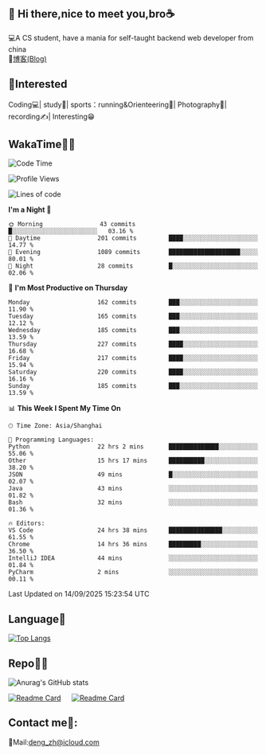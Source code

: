 👋 Hi there,nice to meet you,bro☕
---
💻A CS student, have a mania for self-taught backend web developer from china   
📌[博客(Blog)](https://github.com/HealUP/MyBlog)

 <!-- waka-box start -->
 <!-- waka-box end -->
 
🧲**Interested**
--
Coding💻| study📖| sports：running&Orienteering🏃‍| Photography📸| recording✍️| Interesting😁

WakaTime👨‍💻
---
<!--START_SECTION:waka-->
![Code Time](http://img.shields.io/badge/Code%20Time-3%2C581%20hrs%2039%20mins-blue)

![Profile Views](http://img.shields.io/badge/Profile%20Views-0-blue)

![Lines of code](https://img.shields.io/badge/From%20Hello%20World%20I%27ve%20Written-205.1%20thousand%20lines%20of%20code-blue)

**I'm a Night 🦉** 

```text
🌞 Morning                43 commits          █░░░░░░░░░░░░░░░░░░░░░░░░   03.16 % 
🌆 Daytime                201 commits         ████░░░░░░░░░░░░░░░░░░░░░   14.77 % 
🌃 Evening                1089 commits        ████████████████████░░░░░   80.01 % 
🌙 Night                  28 commits          █░░░░░░░░░░░░░░░░░░░░░░░░   02.06 % 
```
📅 **I'm Most Productive on Thursday** 

```text
Monday                   162 commits         ███░░░░░░░░░░░░░░░░░░░░░░   11.90 % 
Tuesday                  165 commits         ███░░░░░░░░░░░░░░░░░░░░░░   12.12 % 
Wednesday                185 commits         ███░░░░░░░░░░░░░░░░░░░░░░   13.59 % 
Thursday                 227 commits         ████░░░░░░░░░░░░░░░░░░░░░   16.68 % 
Friday                   217 commits         ████░░░░░░░░░░░░░░░░░░░░░   15.94 % 
Saturday                 220 commits         ████░░░░░░░░░░░░░░░░░░░░░   16.16 % 
Sunday                   185 commits         ███░░░░░░░░░░░░░░░░░░░░░░   13.59 % 
```


📊 **This Week I Spent My Time On** 

```text
🕑︎ Time Zone: Asia/Shanghai

💬 Programming Languages: 
Python                   22 hrs 2 mins       ██████████████░░░░░░░░░░░   55.06 % 
Other                    15 hrs 17 mins      ██████████░░░░░░░░░░░░░░░   38.20 % 
JSON                     49 mins             █░░░░░░░░░░░░░░░░░░░░░░░░   02.07 % 
Java                     43 mins             ░░░░░░░░░░░░░░░░░░░░░░░░░   01.82 % 
Bash                     32 mins             ░░░░░░░░░░░░░░░░░░░░░░░░░   01.36 % 

🔥 Editors: 
VS Code                  24 hrs 38 mins      ███████████████░░░░░░░░░░   61.55 % 
Chrome                   14 hrs 36 mins      █████████░░░░░░░░░░░░░░░░   36.50 % 
IntelliJ IDEA            44 mins             ░░░░░░░░░░░░░░░░░░░░░░░░░   01.84 % 
PyCharm                  2 mins              ░░░░░░░░░░░░░░░░░░░░░░░░░   00.11 % 
```


 Last Updated on 14/09/2025 15:23:54 UTC
<!--END_SECTION:waka-->

Language🚀
---
[![Top Langs](https://github-readme-stats.vercel.app/api/top-langs/?username=HealUP&layout=compact&hide_border=true)](https://github.com/HealUP)

Repo🧑‍💻
---
![Anurag's GitHub stats](https://github-readme-stats.vercel.app/api?username=HealUP&count_private=true&show_icons=true&theme=gruvbox&hide_border=true) 

[![Readme Card](https://github-readme-stats.vercel.app/api/pin/?username=HealUP&repo=InternetEy&theme=transparent)](https://github.com/HealUP/InternetEy) &emsp;
[![Readme Card](https://github-readme-stats.vercel.app/api/pin/?username=HealUP&repo=CampusExperience&theme=transparent)](https://github.com/HealUP/CampusExperience)


Contact me📱:
---
📮Mail:deng_zh@icloud.com  
